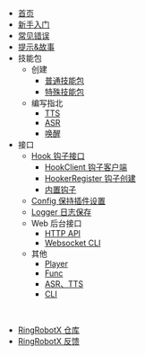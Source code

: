 * [首页](/ "首页 - RingRobotX 灵音")
* [新手入门](%E6%96%B0%E6%89%8B%E5%85%A5%E9%97%A8.md "新手入门 - RingRobotX 灵音")
* [常见错误](%E5%B8%B8%E8%A7%81%E9%94%99%E8%AF%AF.md "常见错误 - RingRobotX 灵音")
* [提示&故事](%E6%8F%90%E7%A4%BA%26%E6%95%85%E4%BA%8B.md "提示&故事 - RingRobotX 灵音")
* 技能包
  * 创建
    * [普通技能包](技能包/创建/普通技能包.md "普通技能包 - RingRobotX 灵音")
    * [特殊技能包](技能包/创建/特殊技能包.md "特殊技能包 - RingRobotX 灵音")
  * 编写指北
    * [TTS](技能包/编写指北/TTS.md "首页 - RingRobotX 灵音")
    * [ASR](技能包/编写指北/ASR.md "ASR - RingRobotX 灵音")
    * [唤醒](技能包/编写指北/唤醒.md "唤醒 - RingRobotX 灵音")
* 接口
  * [Hook 钩子接口](接口/Hook%20钩子接口/ "Hook 钩子接口 - RingRobotX 灵音")
    * [HookClient 钩子客户端](接口/Hook%20钩子接口/HookClient%20钩子客户端.md "HookClient 钩子客户端 - RingRobotX 灵音")
    * [HookerRegister 钩子创建](接口/Hook%20钩子接口/HookerRegister%20钩子创建.md "HookerRegister 钩子创建 - RingRobotX 灵音")
    * [内置钩子](接口/Hook%20钩子接口/内置钩子.md "内置钩子 - RingRobotX 灵音")
  * [Config 保持插件设置](接口/Config%20保持插件设置/ "Config 保持插件设置 - RingRobotX 灵音")
  * [Logger 日志保存](接口/Logger%20日志保存/ "Logger 日志保存 - RingRobotX 灵音")
  * Web 后台接口
    * [HTTP API](接口/Web%20后台接口/HTTP%20API.md "HTTP API - RingRobotX 灵音")
    * [Websocket CLI](接口/Web%20后台接口/Websocket%20CLI.md "Websocket CLI - RingRobotX 灵音")
  * 其他
    * [Player](接口/其它/Player.md "Player - RingRobotX 灵音")
    * [Func](接口/其它/Func.md "Func - RingRobotX 灵音")
    * [ASR、TTS](接口/其它/ASR、TTS.md "ASR、TTS - RingRobotX 灵音")
    * [CLI](接口/其它/CLI.md "CLI - RingRobotX 灵音")


<br>


* [RingRobotX 仓库](https://gitee.com/coco-central/waddle)
* [RingRobotX 反馈](https://gitee.com/coco-central/waddle/issues)
